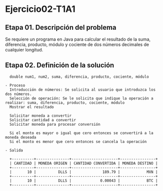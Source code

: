 # Ejercicio02-T1A1
## Etapa 01. Descripción del problema
Se requiere un programa en Java para calcular el resultado de la suma, diferencia, producto, módulo y cociente de dos números decimales de cualquier longitud.
## Etapa 02. Definición de la solución
~~~ Entrada
  double num1, num2, suma, diferencia, producto, cociente, módulo
  
- Proceso
  Introducción de números: Se solicita al usuario que introduzca los dos números.
  Selección de operación: Se le solicita que indique la operación a realizar: suma, diferencia, producto, cociente, módulo
  Mostrar el resultado

  Solicitar moneda a convertir
  Solicitar cantidad a convertir
  Solicitar moneda para procesar conversión
  
  Si el monto es mayor o igual que cero entonces se convertirá a la moneda deseada
  Si el monto es menor que cero entonces se cancela la operación
 
- Salida
  
  +----------+---------------+---------------------+----------------+
  | CANTIDAD | MONEDA ORIGEN | CANTIDAD CONVERTIDA | MONEDA DESTINO |
  +----------+---------------+---------------------+----------------+
  |       10 |          DLLS |              189.79 |            MXN |
  +----------+---------------+---------------------+----------------+
  |       10 |          DLLS |             0.00043 |            BTC |
  +----------+---------------+---------------------+----------------+
  
  ~~~
